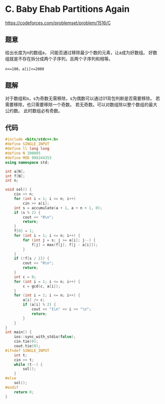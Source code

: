 # C. Baby Ehab Partitions Again
https://codeforces.com/problemset/problem/1516/C

## 题意

给出长度为n的数组a， 问能否通过移除最少个数的元素，让a成为好数组。
好数组就是不存在拆分成两个子序列，且两个子序列和相等。

`n<=100，a[i]<=2000`

## 题解

对于数组和s，s为奇数无需移除，s为偶数可以通过01背包判断是否需要移除。
若需要移除，也只需要移除一个奇数。
若无奇数。可以对数组除以整个数组的最大公约数。
此时数组必有奇数。

## 代码

``` cpp
#include <bits/stdc++.h>
#define SINGLE_INPUT
#define ll long long
#define N 200005
#define MOD 998244353
using namespace std;

int a[N];
int f[N];
int n;

void sol() {
    cin >> n;
    for (int i = 1; i <= n; i++)
        cin >> a[i];
    int s = accumulate(a + 1, a + n + 1, 0);
    if (s % 2) {
        cout << "0\n";
        return;
    }
    f[0] = 1;
    for (int i = 1; i <= n; i++) {
        for (int j = s; j >= a[i]; j--) {
            f[j] = max(f[j], f[j - a[i]]);
        }
    }
    if (!f[s / 2]) {
        cout << "0\n";
        return;
    }
    int c = 0;
    for (int i = 1; i <= n; i++) {
        c = gcd(c, a[i]);
    }
    for (int i = 1; i <= n; i++) {
        a[i] /= c;
        if (a[i] % 2) {
            cout << "1\n" << i << "\n";
            return;
        }
    }
}
int main() {
    ios::sync_with_stdio(false);
    cin.tie(0);
    cout.tie(0);
#ifndef SINGLE_INPUT
    int t;
    cin >> t;
    while (t--) {
        sol();
    }
#else
    sol();
#endif
    return 0;
}
```